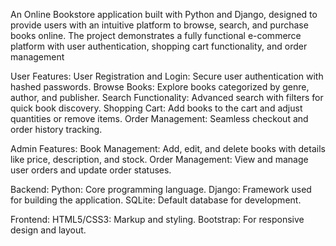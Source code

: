 An Online Bookstore application built with Python and Django, designed to provide users with an intuitive platform to browse, search, and purchase books online. The project demonstrates a fully functional e-commerce platform with user authentication, shopping cart functionality, and order management

User Features:
User Registration and Login: Secure user authentication with hashed passwords.
Browse Books: Explore books categorized by genre, author, and publisher.
Search Functionality: Advanced search with filters for quick book discovery.
Shopping Cart: Add books to the cart and adjust quantities or remove items.
Order Management: Seamless checkout and order history tracking.

Admin Features:
Book Management: Add, edit, and delete books with details like price, description, and stock.
Order Management: View and manage user orders and update order statuses.

Backend:
Python: Core programming language.
Django: Framework used for building the application.
SQLite: Default database for development.

Frontend:
HTML5/CSS3: Markup and styling.
Bootstrap: For responsive design and layout.
